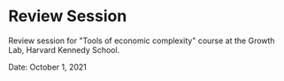 # Review Session

Review session for "Tools of economic complexity" course at the Growth Lab, Harvard Kennedy School.

Date: October 1, 2021
